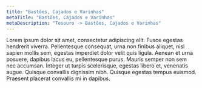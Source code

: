 ```yaml
---
title: "Bastões, Cajados e Varinhas"
metaTitle: "Bastões, Cajados e Varinhas"
metaDescription: "Tesouro -> Bastões, Cajados e Varinhas"
---
```


Lorem ipsum dolor sit amet, consectetur adipiscing elit. Fusce egestas hendrerit viverra. Pellentesque consequat, urna non finibus aliquet, nisl sapien mollis sem, egestas imperdiet dolor velit quis ligula. Aenean et urna posuere, dapibus lacus eu, pellentesque purus. Mauris semper non sem nec accumsan. Integer ut turpis scelerisque, egestas libero et, venenatis augue. Quisque convallis dignissim nibh. Quisque egestas tempus euismod. Praesent placerat convallis mi in dapibus. 